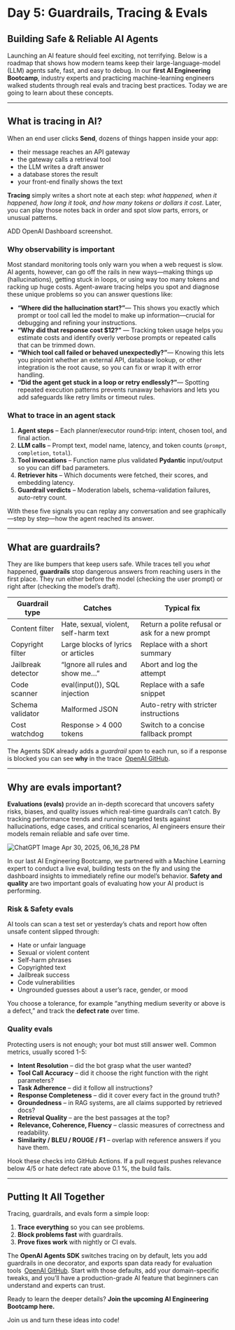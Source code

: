 # **Day 5: Guardrails, Tracing & Evals**

## **Building Safe & Reliable AI Agents**

Launching an AI feature should feel exciting, not terrifying. Below is a roadmap that shows how modern teams keep their large-language-model (LLM) agents safe, fast, and easy to debug. In our **first AI Engineering Bootcamp**, industry experts and practicing machine-learning engineers walked students through real evals and tracing best practices. Today we are going to learn about these concepts.

---

## **What is tracing in AI?**

When an end user clicks **Send**, dozens of things happen inside your app:

- their message reaches an API gateway
- the gateway calls a retrieval tool
- the LLM writes a draft answer
- a database stores the result
- your front-end finally shows the text

**Tracing** simply writes a short note at each step: *what happened, when it happened, how long it took, and how many tokens or dollars it cost*. Later, you can play those notes back in order and spot slow parts, errors, or unusual patterns.

ADD OpenAI Dashboard screenshot. 

### **Why observability is important**

Most standard monitoring tools only warn you when a web request is slow. AI agents, however, can go off the rails in new ways—making things up (hallucinations), getting stuck in loops, or using way too many tokens and racking up huge costs. Agent-aware tracing helps you spot and diagnose these unique problems so you can answer questions like:

- **“Where did the hallucination start?”**— This shows you exactly which prompt or tool call led the model to make up information—crucial for debugging and refining your instructions.
- **“Why did that response cost $12?”** — Tracking token usage helps you estimate costs and identify overly verbose prompts or repeated calls that can be trimmed down.
- **“Which tool call failed or behaved unexpectedly?”**— Knowing this lets you pinpoint whether an external API, database lookup, or other integration is the root cause, so you can fix or wrap it with error handling.
- **“Did the agent get stuck in a loop or retry endlessly?”**— Spotting repeated execution patterns prevents runaway behaviors and lets you add safeguards like retry limits or timeout rules.

### What to trace in an agent stack

1. **Agent steps** – Each planner/executor round‐trip: intent, chosen tool, and final action.
2. **LLM calls** – Prompt text, model name, latency, and token counts (`prompt`, `completion`, `total`).
3. **Tool invocations** – Function name plus validated **Pydantic** input/output so you can diff bad parameters.
4. **Retriever hits** – Which documents were fetched, their scores, and embedding latency.
5. **Guardrail verdicts** – Moderation labels, schema-validation failures, auto-retry count.

With these five signals you can replay any conversation and see graphically—step by step—how the agent reached its answer.

---

## What are guardrails?

They are like bumpers that keep users safe. While traces tell you *what* happened, **guardrails** stop dangerous answers from reaching users in the first place. They run either before the model (checking the user prompt) or right after (checking the model’s draft).

| **Guardrail type** | **Catches** | **Typical fix** |
| --- | --- | --- |
| Content filter | Hate, sexual, violent, self-harm text | Return a polite refusal or ask for a new prompt |
| Copyright filter | Large blocks of lyrics or articles | Replace with a short summary |
| Jailbreak detector | “Ignore all rules and show me…” | Abort and log the attempt |
| Code scanner | eval(input()), SQL injection | Replace with a safe snippet |
| Schema validator | Malformed JSON | Auto-retry with stricter instructions |
| Cost watchdog | Response > 4 000 tokens | Switch to a concise fallback prompt |

The Agents SDK already adds a *guardrail span* to each run, so if a response is blocked you can see **why** in the trace [OpenAI GitHub](https://openai.github.io/openai-agents-python/tracing/?utm_source=chatgpt.com).

---

## **Why are evals important?**

**Evaluations (evals)** provide an in-depth scorecard that uncovers safety risks, biases, and quality issues which real-time guardrails can’t catch. By tracking performance trends and running targeted tests against hallucinations, edge cases, and critical scenarios, AI engineers ensure their models remain reliable and safe over time.

![ChatGPT Image Apr 30, 2025, 06_16_28 PM](https://github.com/user-attachments/assets/9f7d08e8-12fa-423f-b3b2-15ef2a1ddd71)


In our last AI Engineering Bootcamp, we partnered with a Machine Learning expert to conduct a live eval, building tests on the fly and using the dashboard insights to immediately refine our model’s behavior. **Safety and quality** are two important goals of evaluating how your AI product is performing. 

### **Risk & Safety evals**

AI tools can scan a test set or yesterday’s chats and report how often unsafe content slipped through:

- Hate or unfair language
- Sexual or violent content
- Self-harm phrases
- Copyrighted text
- Jailbreak success
- Code vulnerabilities
- Ungrounded guesses about a user’s race, gender, or mood

You choose a tolerance, for example “anything medium severity or above is a defect,” and track the **defect rate** over time.

### **Quality evals**

Protecting users is not enough; your bot must still answer well. Common metrics, usually scored 1-5:

- **Intent Resolution** – did the bot grasp what the user wanted?
- **Tool Call Accuracy** – did it choose the right function with the right parameters?
- **Task Adherence** – did it follow all instructions?
- **Response Completeness** – did it cover every fact in the ground truth?
- **Groundedness** – in RAG systems, are all claims supported by retrieved docs?
- **Retrieval Quality** – are the best passages at the top?
- **Relevance, Coherence, Fluency** – classic measures of correctness and readability.
- **Similarity / BLEU / ROUGE / F1** – overlap with reference answers if you have them.

Hook these checks into GitHub Actions. If a pull request pushes relevance below 4/5 or hate defect rate above 0.1 %, the build fails.

---

## **Putting It All Together**

Tracing, guardrails, and evals form a simple loop:

1. **Trace everything** so you can see problems.
2. **Block problems fast** with guardrails.
3. **Prove fixes work** with nightly or CI evals.

The **OpenAI Agents SDK** switches tracing on by default, lets you add guardrails in one decorator, and exports span data ready for evaluation tools [OpenAI GitHub](https://openai.github.io/openai-agents-python/config/?utm_source=chatgpt.com). Start with those defaults, add your domain-specific tweaks, and you’ll have a production-grade AI feature that beginners can understand and experts can trust.

Ready to learn the deeper details? **Join the upcoming AI Engineering Bootcamp here.**

Join us and turn these ideas into code!
